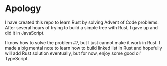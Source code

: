 # Apology

I have created this repo to learn Rust by solving Advent of Code problems. After several hours of trying to build a simple tree with Rust, I gave up and did it in JavaScript.

I know how to solve the problem #7, but I just cannot make it work in Rust. I made a big mental note to learn how to build linked list in Rust and hopefully will add Rust solution eventually, but for now, enjoy some good ol' TypeScript.
